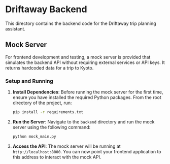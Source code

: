 # Driftaway Backend

This directory contains the backend code for the Driftaway trip planning assistant.

## Mock Server

For frontend development and testing, a mock server is provided that simulates the backend API without requiring external services or API keys. It returns hardcoded data for a trip to Kyoto.

### Setup and Running

1.  **Install Dependencies**: Before running the mock server for the first time, ensure you have installed the required Python packages. From the root directory of the project, run:

    ```bash
    pip install -r requirements.txt
    ```

2.  **Run the Server**: Navigate to the `backend` directory and run the mock server using the following command:

    ```bash
    python mock_main.py
    ```

3.  **Access the API**: The mock server will be running at `http://localhost:8000`. You can now point your frontend application to this address to interact with the mock API.
